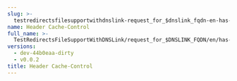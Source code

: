```yaml
---
slug: >-
  testredirectsfilesupportwithdnslink-request_for_$dnslink_fqdn-en-has-no-redirects-entry_returns_custom_404,_per__redirects_file_(http_proxy)-header_cache-control
name: Header Cache-Control
full_name: >-
  TestRedirectsFileSupportWithDNSLink/request_for_$DNSLINK_FQDN/en/has-no-redirects-entry_returns_custom_404,_per__redirects_file_(HTTP_proxy)/Header_Cache-Control
versions:
  - dev-44b0eaa-dirty
  - v0.0.2
title: Header Cache-Control
---
```


